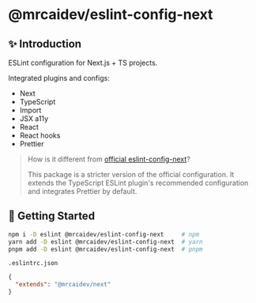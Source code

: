 # @mrcaidev/eslint-config-next

## ✨ Introduction

ESLint configuration for Next.js + TS projects.

Integrated plugins and configs:

- Next
- TypeScript
- Import
- JSX a11y
- React
- React hooks
- Prettier

> How is it different from [official eslint-config-next](https://github.com/vercel/next.js/blob/canary/packages/eslint-config-next/index.js)?
>
> This package is a stricter version of the official configuration. It extends the TypeScript ESLint plugin's recommended configuration and integrates Prettier by default.

## 🚀 Getting Started

```sh
npm i -D eslint @mrcaidev/eslint-config-next     # npm
yarn add -D eslint @mrcaidev/eslint-config-next  # yarn
pnpm add -D eslint @mrcaidev/eslint-config-next  # pnpm
```

`.eslintrc.json`

```json
{
  "extends": "@mrcaidev/next"
}
```
